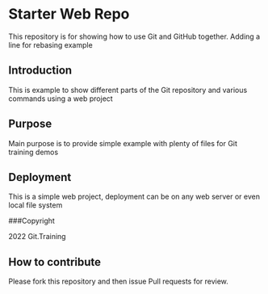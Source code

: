 # Starter Web Repo

This repository is for showing how to use Git and GitHub together. Adding a line for rebasing example

## Introduction

This is example to show different parts of the Git repository and various commands using a web project

## Purpose

Main purpose is to  provide simple example with plenty of files for Git training demos

## Deployment

This is a simple web project, deployment can be on any web server or even local file system

###Copyright

2022 Git.Training

## How to contribute

Please fork this repository and then issue Pull requests for review.